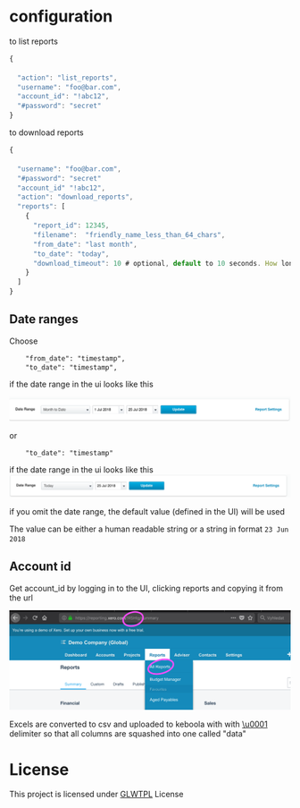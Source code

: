 # configuration 

to list reports
```javascript
{

  "action": "list_reports",
  "username": "foo@bar.com",
  "account_id": "!abc12",
  "#password": "secret"
}
```

to download reports
```javascript
{

  "username": "foo@bar.com",
  "#password": "secret"
  "account_id" "!abc12",
  "action": "download_reports",
  "reports": [
    {
      "report_id": 12345,
      "filename":  "friendly_name_less_than_64_chars",
      "from_date": "last month",
      "to_date": "today",
      "download_timeout": 10 # optional, default to 10 seconds. How long to wait after clicking download button
    }
  ]
}
```

## Date ranges
Choose 
```
    "from_date": "timestamp",
    "to_date": "timestamp",
```

if the date range in the ui looks like this

![date_range_between](./media/date_range_between.png)

or

```
    "to_date": "timestamp" 
```
if the date range in the ui looks like this
![date_range_until](./media/date_range_until.png)


if you omit the date range, the default value (defined in the UI) will be used

The value can be either a human readable string or a string in format `23 Jun 2018`

## Account id
Get account_id by logging in to the UI, clicking reports and copying it from the url

![How to get account_id from xero ui](./media/xero_account_id_ui.png)

Excels are converted to csv and uploaded to keboola with with [\u0001](https://www.fileformat.info/info/unicode/char/0001/index.htm) delimiter so that all columns are squashed into one called "data"

# License
This project is licensed under [GLWTPL](https://github.com/me-shaon/GLWTPL/blob/master/LICENSE) License
